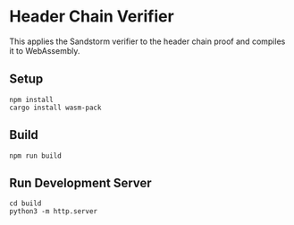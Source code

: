# Header Chain Verifier
This applies the Sandstorm verifier to the header chain proof and compiles it to WebAssembly.

## Setup
```
npm install
cargo install wasm-pack
```

## Build 
```
npm run build
```

## Run Development Server 
```
cd build
python3 -m http.server
```
